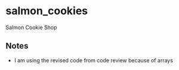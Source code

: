 # salmon_cookies
Salmon Cookie Shop

## Notes
- I am using the revised code from code review because of arrays
